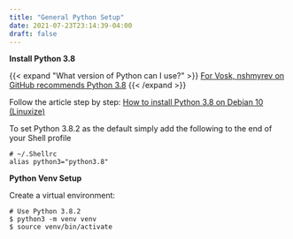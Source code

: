 ```yaml
---
title: "General Python Setup"
date: 2021-07-23T23:14:39-04:00
draft: false
---
```


**Install Python 3.8**

{{< expand "What version of Python can I use?" >}}
[For Vosk, nshmyrev on GitHub recommends Python 3.8](https://github.com/alphacep/vosk-api/issues/108#issuecomment-632835185)
{{< /expand >}}

Follow the article step by step:
[How to install Python 3.8 on Debian 10 (Linuxize)](https://linuxize.com/post/how-to-install-python-3-8-on-debian-10/)

To set Python 3.8.2 as the default simply add the following to the end of your Shell profile

```Shell
# ~/.Shellrc
alias python3="python3.8"
```

**Python Venv Setup**

Create a virtual environment:

```Shell
# Use Python 3.8.2
$ python3 -m venv venv
$ source venv/bin/activate
```

